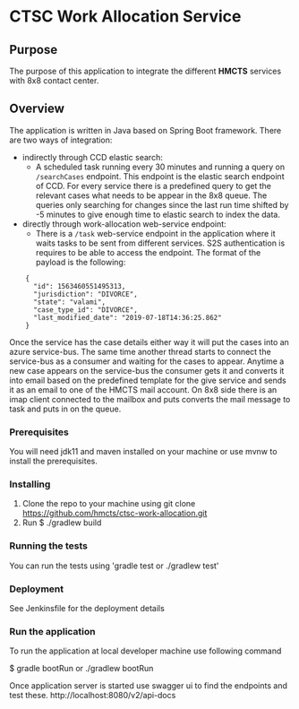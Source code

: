 # CTSC Work Allocation Service

## Purpose

The purpose of this application to integrate the different **HMCTS** services with 8x8 contact center.

## Overview
The application is written in Java based on Spring Boot framework.
There are two ways of integration:
  * indirectly through CCD elastic search:
	  * A scheduled task running every 30 minutes and running a query on `/searchCases` endpoint. This endpoint is the elastic search endpoint of CCD. For every service there is a predefined query to get the relevant cases what needs to be appear in the 8x8 queue. The queries only searching for changes since the last run time shifted by -5 minutes to give enough time to elastic search to index the data.
  * directly through work-allocation web-service endpoint:
	  * There is a `/task` web-service endpoint in the application where it waits tasks to be sent from different services. S2S authentication is requires to be able to access the endpoint. The format of the payload is the following:
```
	{
	  "id": 1563460551495313,
	  "jurisdiction": "DIVORCE",
	  "state": "valami",
	  "case_type_id": "DIVORCE",
	  "last_modified_date": "2019-07-18T14:36:25.862"
	}
```
Once the service has the case details either way it will put the cases into an azure service-bus. The same time another thread starts to connect the service-bus as a consumer and waiting for the cases to appear. Anytime a new case appears on the service-bus the consumer gets it and converts it into email based on the predefined template for the give service and sends it as an email to one of the HMCTS mail account. On 8x8 side there is an imap client connected to the mailbox and puts converts the mail message to task and puts in on the queue.

### Prerequisites
You will need jdk11 and maven installed on your machine or use mvnw to install the prerequisites.

### Installing
1. Clone the repo to your machine using git clone https://github.com/hmcts/ctsc-work-allocation.git
2. Run $ ./gradlew build

### Running the tests

You can run the tests using 'gradle test or ./gradlew test'


### Deployment

See Jenkinsfile for the deployment details

### Run the application
To run the application at local developer machine use following command

$ gradle  bootRun  or ./gradlew bootRun

Once application server is started use swagger ui to find the endpoints and test these.
http://localhost:8080/v2/api-docs
